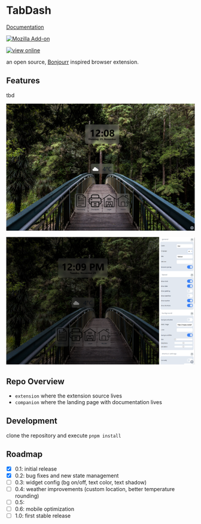 # TabDash

[Documentation](https://tabdash.wesley.fyi)

<a href="https://addons.mozilla.org/de/firefox/addon/tabdash/">![Mozilla Add-on](https://img.shields.io/amo/v/tabdash?label=TabDash&style=for-the-badge&logo=Firefox-Browser)</a>

<a href="https://online.tabdash.wesley.fyi">![view online](https://img.shields.io/badge/TabDash-view%20online-blue?style=for-the-badge&logo=Firefox-Browser)</a>

an open source, [Bonjourr](https://github.com/victrme/Bonjourr) inspired browser extension.

## Features

tbd

![main page](screenshots/Screenshot_1.png)

![setting page](screenshots/Screenshot_2.png)

## Repo Overview

- `extension` where the extension source lives
- `companion` where the landing page with documentation lives

## Development

clone the repository and execute `pnpm install`

## Roadmap

- [x] 0.1: initial release
- [x] 0.2: bug fixes and new state management 
- [ ] 0.3: widget config (bg on/off, text color, text shadow)
- [ ] 0.4: weather improvements (custom location, better temperature rounding)
- [ ] 0.5: 
- [ ] 0.6: mobile optimization
- [ ] 1.0: first stable release
